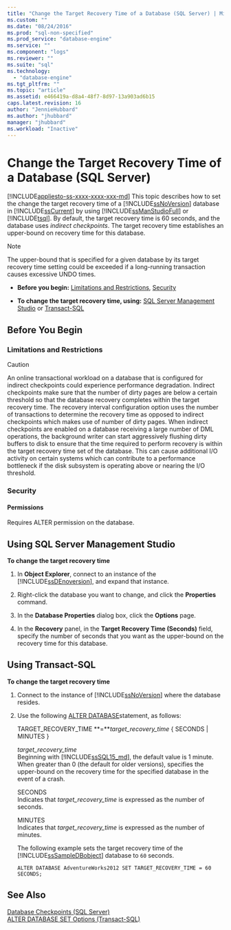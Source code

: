 ```yaml
---
title: "Change the Target Recovery Time of a Database (SQL Server) | Microsoft Docs"
ms.custom: ""
ms.date: "08/24/2016"
ms.prod: "sql-non-specified"
ms.prod_service: "database-engine"
ms.service: ""
ms.component: "logs"
ms.reviewer: ""
ms.suite: "sql"
ms.technology: 
  - "database-engine"
ms.tgt_pltfrm: ""
ms.topic: "article"
ms.assetid: e466419a-d8a4-48f7-8d97-13a903ad6b15
caps.latest.revision: 16
author: "JennieHubbard"
ms.author: "jhubbard"
manager: "jhubbard"
ms.workload: "Inactive"
---
```

# Change the Target Recovery Time of a Database (SQL Server)
[!INCLUDE[appliesto-ss-xxxx-xxxx-xxx-md](../../includes/appliesto-ss-xxxx-xxxx-xxx-md.md)]
  This topic describes how to set the change the target recovery time of a [!INCLUDE[ssNoVersion](../../includes/ssnoversion-md.md)] database in [!INCLUDE[ssCurrent](../../includes/sscurrent-md.md)] by using [!INCLUDE[ssManStudioFull](../../includes/ssmanstudiofull-md.md)] or [!INCLUDE[tsql](../../includes/tsql-md.md)]. By default, the target recovery time is 60 seconds, and the database uses *indirect checkpoints*. The target recovery time establishes an upper-bound on recovery time for this database.  
  
> [!NOTE]  
>  The upper-bound that is specified for a given database by its target recovery time setting could be exceeded if a long-running transaction causes excessive UNDO times.  
  
-   **Before you begin:**  [Limitations and Restrictions](#Restrictions), [Security](#Security)  
  
-   **To change the target recovery time, using:**  [SQL Server Management Studio](#SSMSProcedure) or [Transact-SQL](#TsqlProcedure)  
  
##  <a name="BeforeYouBegin"></a> Before You Begin  
  
###  <a name="Restrictions"></a> Limitations and Restrictions 
  
> [!CAUTION]  
>  An online transactional workload on a database that is configured for indirect checkpoints could experience performance degradation. Indirect checkpoints make sure that the number of dirty pages are below a certain threshold so that the database recovery completes within the target recovery time. The recovery interval configuration option uses the number of transactions to determine the recovery time as opposed to indirect checkpoints which makes use of number of dirty pages. When indirect checkpoints are enabled on a database receiving a large number of DML operations, the background writer can start aggressively flushing dirty buffers to disk to ensure that the time required to perform recovery is within the target recovery time set of the database. This can cause additional I/O activity on certain systems which can contribute to a performance bottleneck if the disk subsystem is operating above or nearing the I/O threshold.  
  
###  <a name="Security"></a> Security  
  
####  <a name="Permissions"></a> Permissions  
 Requires ALTER permission on the database.  
  
##  <a name="SSMSProcedure"></a> Using SQL Server Management Studio  
 **To change the target recovery time**  
  
1.  In **Object Explorer**, connect to an instance of the [!INCLUDE[ssDEnoversion](../../includes/ssdenoversion-md.md)], and expand that instance.  
  
2.  Right-click the database you want to change, and click the **Properties** command.  
  
3.  In the **Database Properties** dialog box, click the **Options** page.  
  
4.  In the **Recovery** panel, in the **Target Recovery Time (Seconds)** field, specify the number of seconds that you want as the upper-bound on the recovery time for this database.  
  
##  <a name="TsqlProcedure"></a> Using Transact-SQL  
 **To change the target recovery time**  
  
1.  Connect to the instance of [!INCLUDE[ssNoVersion](../../includes/ssnoversion-md.md)] where the database resides.  
  
2.  Use the following [ALTER DATABASE](../../t-sql/statements/alter-database-transact-sql-set-options.md)statement, as follows:  
  
     TARGET_RECOVERY_TIME **=***target_recovery_time* { SECONDS | MINUTES }  
  
     *target_recovery_time*  
     Beginning with [!INCLUDE[ssSQL15_md](../../includes/sssql15-md.md)], the default value is 1 minute. When greater than 0 (the default for older versions), specifies the upper-bound on the recovery time for the specified database in the event of a crash.  
  
     SECONDS  
     Indicates that *target_recovery_time* is expressed as the number of seconds.  
  
     MINUTES  
     Indicates that *target_recovery_time* is expressed as the number of minutes.  
  
     The following example sets the target recovery time of the [!INCLUDE[ssSampleDBobject](../../includes/sssampledbobject-md.md)] database to `60` seconds.  
  
    ```  
    ALTER DATABASE AdventureWorks2012 SET TARGET_RECOVERY_TIME = 60 SECONDS;  
    ```  
  
## See Also  
 [Database Checkpoints &#40;SQL Server&#41;](../../relational-databases/logs/database-checkpoints-sql-server.md)   
 [ALTER DATABASE SET Options &#40;Transact-SQL&#41;](../../t-sql/statements/alter-database-transact-sql-set-options.md)  
  
  

